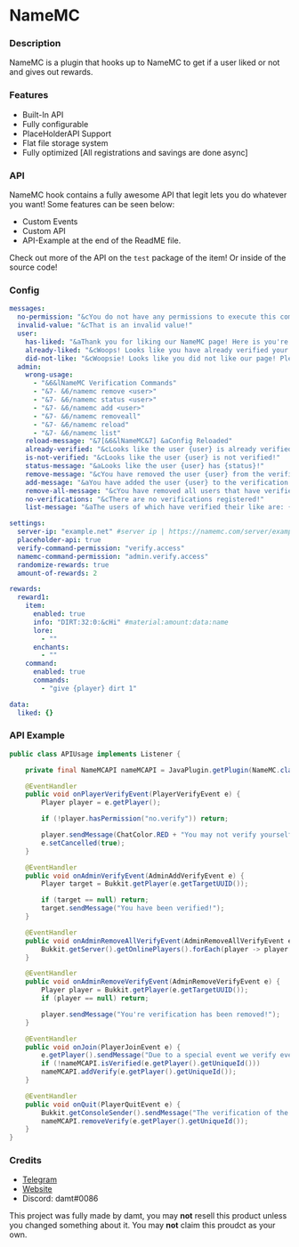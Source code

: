 # NameMC

### Description
NameMC is a plugin that hooks up to NameMC to get if a user liked or not and gives out rewards. 

### Features
* Built-In API
* Fully configurable
* PlaceHolderAPI Support
* Flat file storage system
* Fully optimized [All registrations and savings are done async]

### API
NameMC hook contains a fully awesome API that legit lets you do whatever you want! Some features can be seen below:
* Custom Events
* Custom API
* API-Example at the end of the ReadME file.

Check out more of the API on the ``test`` package of the item! Or inside of the source code!

### Config
```yml
messages:
  no-permission: "&cYou do not have any permissions to execute this command!"
  invalid-value: "&cThat is an invalid value!"
  user:
    has-liked: "&aThank you for liking our NameMC page! Here is you're rewards!"
    already-liked: "&cWoops! Looks like you have already verified your like!"
    did-not-like: "&cWoopsie! Looks like you did not like our page! Please like at https://namemc.com/server/example.net"
  admin:
    wrong-usage:
      - "&6&lNameMC Verification Commands"
      - "&7- &6/namemc remove <user>"
      - "&7- &6/namemc status <user>"
      - "&7- &6/namemc add <user>"
      - "&7- &6/namemc removeall"
      - "&7- &6/namemc reload"
      - "&7- &6/namemc list"
    reload-message: "&7[&6&lNameMC&7] &aConfig Reloaded"
    already-verified: "&cLooks like the user {user} is already verified!"
    is-not-verified: "&cLooks like the user {user} is not verified!"
    status-message: "&aLooks like the user {user} has {status}!"
    remove-message: "&cYou have removed the user {user} from the verification list!"
    add-message: "&aYou have added the user {user} to the verification list!"
    remove-all-message: "&cYou have removed all users that have verified their likes!"
    no-verifications: "&cThere are no verifications registered!"
    list-message: "&aThe users of which have verified their like are: {users}"

settings:
  server-ip: "example.net" #server ip | https://namemc.com/server/example.net #It would be "example.net"
  placeholder-api: true
  verify-command-permission: "verify.access"
  namemc-command-permission: "admin.verify.access"
  randomize-rewards: true
  amount-of-rewards: 2

rewards:
  reward1:
    item:
      enabled: true
      info: "DIRT:32:0:&cHi" #material:amount:data:name
      lore:
        - ""
      enchants:
        - ""
    command:
      enabled: true
      commands:
        - "give {player} dirt 1"

data:
  liked: {}
```

### API Example

```java
public class APIUsage implements Listener {

    private final NameMCAPI nameMCAPI = JavaPlugin.getPlugin(NameMC.class).getNameMCAPI();

    @EventHandler
    public void onPlayerVerifyEvent(PlayerVerifyEvent e) {
        Player player = e.getPlayer();

        if (!player.hasPermission("no.verify")) return;

        player.sendMessage(ChatColor.RED + "You may not verify yourself!");
        e.setCancelled(true);
    }

    @EventHandler
    public void onAdminVerifyEvent(AdminAddVerifyEvent e) {
        Player target = Bukkit.getPlayer(e.getTargetUUID());

        if (target == null) return;
        target.sendMessage("You have been verified!");
    }

    @EventHandler
    public void onAdminRemoveAllVerifyEvent(AdminRemoveAllVerifyEvent e) {
        Bukkit.getServer().getOnlinePlayers().forEach(player -> player.sendMessage("All verifications were removed!"));
    }

    @EventHandler
    public void onAdminRemoveVerifyEvent(AdminRemoveVerifyEvent e) {
        Player player = Bukkit.getPlayer(e.getTargetUUID());
        if (player == null) return;

        player.sendMessage("You're verification has been removed!");
    }

    @EventHandler
    public void onJoin(PlayerJoinEvent e) {
        e.getPlayer().sendMessage("Due to a special event we verify everyone of which joins right away!");
        if (!nameMCAPI.isVerified(e.getPlayer().getUniqueId()))
        nameMCAPI.addVerify(e.getPlayer().getUniqueId());
    }

    @EventHandler
    public void onQuit(PlayerQuitEvent e) {
        Bukkit.getConsoleSender().sendMessage("The verification of the player " + e.getPlayer().getName() + " has been removed!");
        nameMCAPI.removeVerify(e.getPlayer().getUniqueId());
    }
}
```

### Credits

* [Telegram](https://t.me/therealdamt)
* [Website](https://damt.xyz)
* Discord: damt#0086

This project was fully made by damt, you may **not** resell this product unless you changed something about it. You may **not** claim this proudct as your own.
